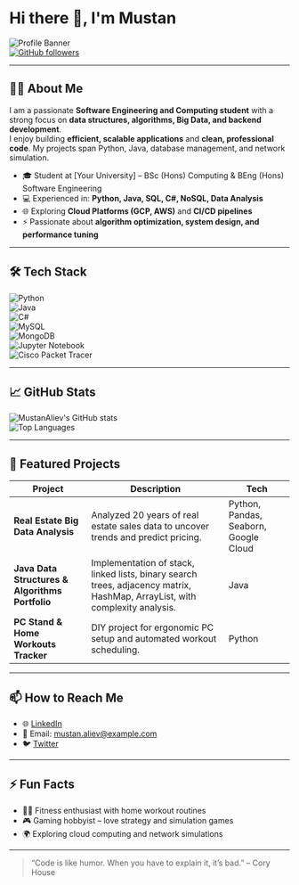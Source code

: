 # Hi there 👋, I'm Mustan 

![Profile Banner](https://img.shields.io/badge/Status-Active-brightgreen)  
[![GitHub followers](https://img.shields.io/github/followers/Mustan-dev?label=Follow&style=social)](https://github.com/Mustan-dev)

---

## 👨‍💻 About Me

I am a passionate **Software Engineering and Computing student** with a strong focus on **data structures, algorithms, Big Data, and backend development**.  
I enjoy building **efficient, scalable applications** and **clean, professional code**. My projects span Python, Java, database management, and network simulation.

- 🎓 Student at [Your University] – BSc (Hons) Computing & BEng (Hons) Software Engineering  
- 💻 Experienced in: **Python, Java, SQL, C#, NoSQL, Data Analysis**  
- 🌐 Exploring **Cloud Platforms (GCP, AWS)** and **CI/CD pipelines**  
- ⚡ Passionate about **algorithm optimization, system design, and performance tuning**

---

## 🛠️ Tech Stack

![Python](https://img.shields.io/badge/Python-3.11-blue)  
![Java](https://img.shields.io/badge/Java-17-red)  
![C#](https://img.shields.io/badge/C%23-8.0-blue)  
![MySQL](https://img.shields.io/badge/Database-MySQL-blue)  
![MongoDB](https://img.shields.io/badge/Database-MongoDB-green)  
![Jupyter Notebook](https://img.shields.io/badge/Notebook-Jupyter-orange)  
![Cisco Packet Tracer](https://img.shields.io/badge/Simulator-Cisco_Packet_Tracer-blue)  

---

## 📈 GitHub Stats

![MustanAliev's GitHub stats](https://github-readme-stats.vercel.app/api?username=Mustan-dev&show_icons=true&theme=radical)  
![Top Languages](https://github-readme-stats.vercel.app/api/top-langs/?username=Mustan-dev&layout=compact&theme=radical)

---

## 📂 Featured Projects

| Project | Description | Tech |
|---------|-------------|------|
| **Real Estate Big Data Analysis** | Analyzed 20 years of real estate sales data to uncover trends and predict pricing. | Python, Pandas, Seaborn, Google Cloud |
| **Java Data Structures & Algorithms Portfolio** | Implementation of stack, linked lists, binary search trees, adjacency matrix, HashMap, ArrayList, with complexity analysis. | Java |
| **PC Stand & Home Workouts Tracker** | DIY project for ergonomic PC setup and automated workout scheduling. | Python |

---

## 📫 How to Reach Me

- 🌐 [LinkedIn](https://www.linkedin.com/in/mustan-aliev)  
- 📧 Email: mustan.aliev@example.com  
- 🐦 [Twitter](https://twitter.com/MustanAliev)  

---

## ⚡ Fun Facts

- 🏋️‍♂️ Fitness enthusiast with home workout routines  
- 🎮 Gaming hobbyist – love strategy and simulation games  
- 🌍 Exploring cloud computing and network simulations  

---

> “Code is like humor. When you have to explain it, it’s bad.” – Cory House
